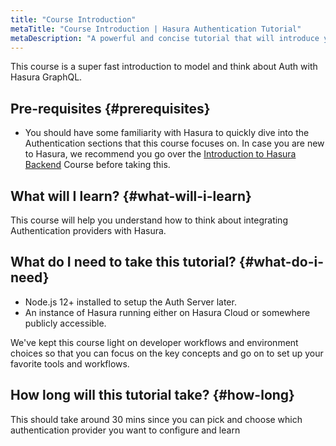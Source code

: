 ```yaml
---
title: "Course Introduction"
metaTitle: "Course Introduction | Hasura Authentication Tutorial"
metaDescription: "A powerful and concise tutorial that will introduce you to setting up an Authentication service in Hasura with a walkthrough of JWT configuration"
---
```


This course is a super fast introduction to model and think about Auth with Hasura GraphQL.

## Pre-requisites {#prerequisites}

- You should have some familiarity with Hasura to quickly dive into the Authentication sections that this course focuses on. In case you are new to Hasura, we recommend you go over the [Introduction to Hasura Backend](https://hasura.io/learn/graphql/hasura/introduction/) Course before taking this.

## What will I learn? {#what-will-i-learn}

This course will help you understand how to think about integrating Authentication providers with Hasura.

## What do I need to take this tutorial? {#what-do-i-need}

- Node.js 12+ installed to setup the Auth Server later.
- An instance of Hasura running either on Hasura Cloud or somewhere publicly accessible.

We've kept this course light on developer workflows and
environment choices so that you can focus on the key concepts and
go on to set up your favorite tools and workflows.

## How long will this tutorial take? {#how-long}

This should take around 30 mins since you can pick and choose which authentication provider you want to configure and learn
